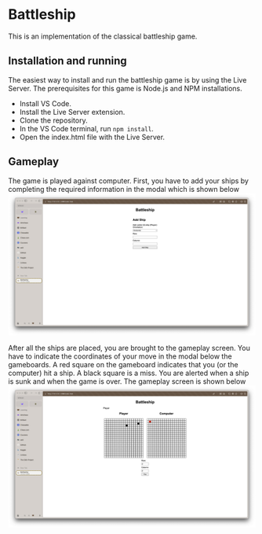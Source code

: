 
# Battleship

This is an implementation of the classical battleship game.

## Installation and running

The easiest way to install and run the battleship game is by using the Live Server. The prerequisites for this game is Node.js and NPM installations.

- Install VS Code.
- Install the Live Server extension.
- Clone the repository.
- In the VS Code terminal, run `npm install`.
- Open the index.html file with the Live Server.

## Gameplay

The game is played against computer. First, you have to add your ships by completing the required information in the modal which is shown below ![Add ship](./screenshots/Add%20ship.png)

After all the ships are placed, you are brought to the gameplay screen. You have to indicate the coordinates of your move in the modal below the gameboards. A red square on the gameboard indicates that you (or the computer) hit a ship. A black square is a miss. You are alerted when a ship is sunk and when the game is over. The gameplay screen is shown below ![Gameplay](./screenshots/Gameplay.png)

